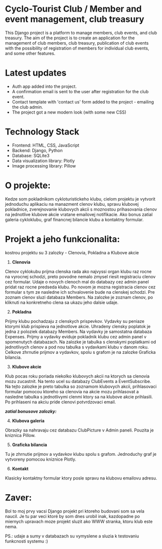 # Cyclo-Tourist Club / Member and event management, club treasury

This Django project is a platform to manage members, club events, and club treasury.
The aim of the project is to create an application for the management of club members, club treasury, publication of club events with the possibility of registration of members for individual club events, and some other features.

# Latest updates
- Auth app added into the project.
- A confirmation email is sent to the user after registration for the club event.
- Contact template with 'contact us' form added to the project - emailing the club admin.
- The project got a new modern look (with some new CSS) 

# Technology Stack
- Frontend: HTML, CSS, JavaScript
- Backend: Django, Python
- Database: SQLite3
- Data visualization library: Plotly
- Image processing library: Pillow

# O projekte:

Kedze som pokladnikom cykloturistickeho klubu, cielom projektu je vytvorit jednoduchu aplikaciu na manazment clenov klubu, spravu klubovej pokladnice, zverejnovanie klubovych akcii s moznostou prihasovania clenov na jednotlive klubove akcie vratane emailovej notifikacie. Ako bonus zatial galeria cykloklubu, graf financnej bilancie klubu a kontaktny formular.

# Projekt a jeho funkcionalita:

kostrou projektu su 3 zalozky - Clenovia, Pokladna a Klubove akcie

1. **Clenovia**

Clenov cyklokubu prijma clenska rada ako najvyssi organ klubu raz rocne na vyrocnej schodzi, preto povodne nemalo zmysel riesit registraciu clenov cez formular. Udaje o novych clenoch mal do databazy cez admin panel pridat raz rocne predseda klubu. Po novom je mozna registracia clenov cez formular s tym ze nasledne ich schvalovenie bude na clenskej schodzi.
Pre zoznam clenov sluzi databaza Members.
Na zalozke je zoznam clenov, po kliknuti na konkretneho clena sa ukazu jeho dalsie udaje.

2. **Pokladna**

Prijmy klubu pochadzaju z clenskych prispevkov. Vydavky su peniaze ktorymi klub prispieva na jednotlove akcie. Uhradeny clensky poplatok je jedna z poloziek databazy Members. Na vydavky je samostatna databaza Expenses. Prijmy a vydavky eviduje pokladnik klubu cez admin panel v spomenutych databazach.
Na zalozke je tabulka s clenskymi poplatkami od jednotlivych clenov a pod nou tabulka s vydavkami klubu v danom roku. Celkove zhrnutie prijmov a vydavkov, spolu s grafom je na zalozke Graficka bilancia.

3. **Klubove akcie**

Klub pocas roku poriada niekolko klubovych akcii na ktorych sa clenovia mozu zucastnit. Na tento ucel su databazy ClubEvents a EventSubscribe. 
Na tejto zalozke je preto tabulka so zoznamom klubovych akcii, prihlasovaci formular pomocou ktoreho sa clenovia na akcie mozu prihlasovat a nasledne tabulka s jednotlivymi clenmi ktory sa na klubove akcie prihlasili. Po prihlaseni na akciu pride clenovi potvrdzovaci email.

***zatial bonusove zalozky:***

4. **Klubova galeria**

Obrazky sa nahravaju cez databazu ClubPicture v Admin paneli. Pouzita je kniznica Pillow.

5. **Graficka bilancia**

Tu je zhrnutie prijmov a vydavkov klubu spolu s grafom. Jednoduchy graf je vytvoreny pomocou kniznice Plotly.

6. **Kontakt**

Klasicky kontaktny formular ktory posle spravu na klubovu emailovu adresu. 

# Zaver:

Bol to moj prvy vacsi Django projekt pri ktoreho budovani som sa vela naucil.
Je tu par veci ktoré by som dnes urobil inak, kazdopadne po miernych upravach moze projekt sluzit ako WWW stranka, ktoru klub este nema.

PS.: udaje a sumy v databazach su vymyslene a sluzia k testovaniu funkcnosti systemu :)
